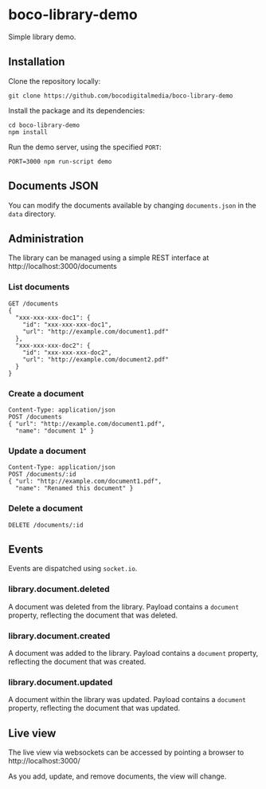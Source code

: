 # boco-library-demo

Simple library demo.

## Installation

Clone the repository locally:

```
git clone https://github.com/bocodigitalmedia/boco-library-demo
```

Install the package and its dependencies:

```
cd boco-library-demo
npm install
```

Run the demo server, using the specified `PORT`:

```
PORT=3000 npm run-script demo
```

## Documents JSON

You can modify the documents available by changing `documents.json` in the `data` directory.

## Administration

The library can be managed using a simple REST interface at http://localhost:3000/documents

### List documents

```
GET /documents
{
  "xxx-xxx-xxx-doc1": {
    "id": "xxx-xxx-xxx-doc1",
    "url": "http://example.com/document1.pdf"
  },
  "xxx-xxx-xxx-doc2": {
    "id": "xxx-xxx-xxx-doc2",
    "url": "http://example.com/document2.pdf"
  }
}
```

### Create a document

```
Content-Type: application/json
POST /documents
{ "url": "http://example.com/document1.pdf",
  "name": "document 1" }
```

### Update a document

```
Content-Type: application/json
POST /documents/:id
{ "url: "http://example.com/document1.pdf",
  "name": "Renamed this document" }
```

### Delete a document

```
DELETE /documents/:id
```


## Events

Events are dispatched using `socket.io`.

### library.document.deleted

A document was deleted from the library. Payload contains a `document` property, reflecting the document that was deleted.


### library.document.created

A document was added to the library. Payload contains a `document` property, reflecting the document that was created.

### library.document.updated

A document within the library was updated. Payload contains a `document` property, reflecting the document that was updated.


## Live view

The live view via websockets can be accessed by pointing a browser to http://localhost:3000/

As you add, update, and remove documents, the view will change.
